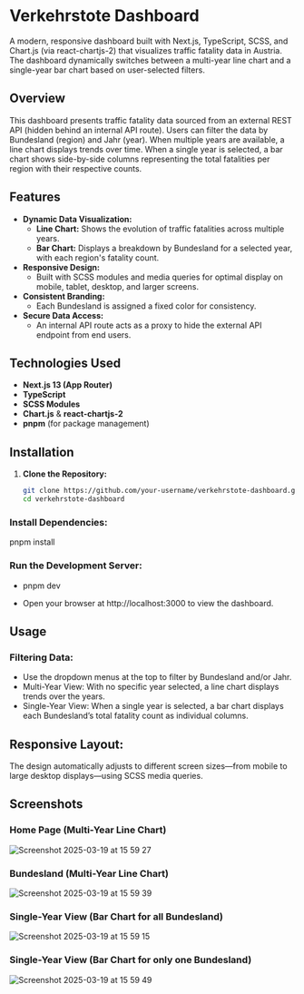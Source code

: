 # Verkehrstote Dashboard

A modern, responsive dashboard built with Next.js, TypeScript, SCSS, and Chart.js (via react-chartjs-2) that visualizes traffic fatality data in Austria. The dashboard dynamically switches between a multi-year line chart and a single-year bar chart based on user-selected filters.

## Overview

This dashboard presents traffic fatality data sourced from an external REST API (hidden behind an internal API route). Users can filter the data by Bundesland (region) and Jahr (year). When multiple years are available, a line chart displays trends over time. When a single year is selected, a bar chart shows side-by-side columns representing the total fatalities per region with their respective counts.

## Features

- **Dynamic Data Visualization:**
  - **Line Chart:** Shows the evolution of traffic fatalities across multiple years.
  - **Bar Chart:** Displays a breakdown by Bundesland for a selected year, with each region's fatality count.
- **Responsive Design:**
  - Built with SCSS modules and media queries for optimal display on mobile, tablet, desktop, and larger screens.
- **Consistent Branding:**
  - Each Bundesland is assigned a fixed color for consistency.
- **Secure Data Access:**
  - An internal API route acts as a proxy to hide the external API endpoint from end users.

## Technologies Used

- **Next.js 13 (App Router)**
- **TypeScript**
- **SCSS Modules**
- **Chart.js** & **react-chartjs-2**
- **pnpm** (for package management)

## Installation

1. **Clone the Repository:**

   ```bash
   git clone https://github.com/your-username/verkehrstote-dashboard.git
   cd verkehrstote-dashboard
   ```

### Install Dependencies:

pnpm install

### Run the Development Server:

- pnpm dev

- Open your browser at http://localhost:3000 to view the dashboard.

## Usage

### Filtering Data:

- Use the dropdown menus at the top to filter by Bundesland and/or Jahr.
- Multi-Year View: With no specific year selected, a line chart displays trends over the years.
- Single-Year View: When a single year is selected, a bar chart displays each Bundesland’s total fatality count as individual columns.

## Responsive Layout:

The design automatically adjusts to different screen sizes—from mobile to large desktop displays—using SCSS media queries.

## Screenshots

### Home Page (Multi-Year Line Chart)
![Screenshot 2025-03-19 at 15 59 27](https://github.com/user-attachments/assets/0366811d-27a2-4b6e-a6e0-5f58ef97862b)

### Bundesland (Multi-Year Line Chart)
![Screenshot 2025-03-19 at 15 59 39](https://github.com/user-attachments/assets/481b7faf-6b7c-46ac-ae46-fdc07199f471)

### Single-Year View (Bar Chart for all Bundesland)
![Screenshot 2025-03-19 at 15 59 15](https://github.com/user-attachments/assets/0ff1d964-b6a3-4a5a-a284-789a2acfc1b3)

### Single-Year View (Bar Chart for only one Bundesland)
![Screenshot 2025-03-19 at 15 59 49](https://github.com/user-attachments/assets/878096a2-6843-41b7-87f5-951d5afb772d)
